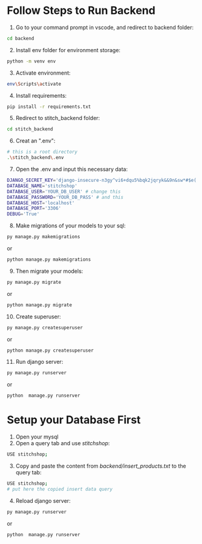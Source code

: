 # Follow Steps to Run Backend

1. Go to your command prompt in vscode, and redirect to backend folder:
```bash
cd backend
```

2. Install env folder for environment storage:
```bash
python -m venv env
```

3. Activate environment:
```bash
env\Scripts\activate
```

4. Install requirements:
```bash
pip install -r requirements.txt
```

5. Redirect to stitch_backend folder:
```bash
cd stitch_backend
```

6. Creat an ".env":
```bash
# this is a root directory
.\stitch_backend\.env
```

7. Open the .env and input this necessary data:
```bash
DJANGO_SECRET_KEY='django-insecure-n3gy^vi6+dqu5%bqk2jqryk&&9n&sw*#$e(!q&!3!3)+nkus1i'
DATABASE_NAME='stitchshop'
DATABASE_USER='YOUR_DB_USER' # change this
DATABASE_PASSWORD='YOUR_DB_PASS' # and this
DATABASE_HOST='localhost'
DATABASE_PORT='3306'
DEBUG='True'
```

8. Make migrations of your models to your sql:
```bash
py manage.py makemigrations
```
or
```bash
python manage.py makemigrations
```

9. Then migrate your models:
```bash
py manage.py migrate
```
or
```bash
python manage.py migrate
```

10. Create superuser:
```bash
py manage.py createsuperuser
```
or
```bash
python manage.py createsuperuser
```

11. Run django server:
```bash
py manage.py runserver
```
or
```bash
python  manage.py runserver
```

# Setup your Database First
1. Open your mysql
2. Open a query tab and use *stitchshop*:
```bash
USE stitchshop;
```
3. Copy and paste the content from *backend/insert_products.txt* to the query tab:
```bash
USE stitchshop;
# put here the copied insert data query
```
4. Reload django server:
```bash
py manage.py runserver
```
or
```bash
python  manage.py runserver
```